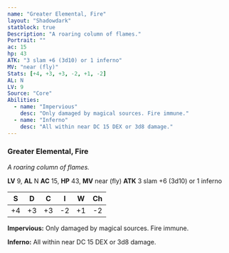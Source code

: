 ```yaml
---
name: "Greater Elemental, Fire"
layout: "Shadowdark"
statblock: true
Description: "A roaring column of flames."
Portrait: ""
ac: 15
hp: 43
ATK: "3 slam +6 (3d10) or 1 inferno"
MV: "near (fly)"
Stats: [+4, +3, +3, -2, +1, -2]
AL: N
LV: 9
Source: "Core"
Abilities:
  - name: "Impervious"
    desc: "Only damaged by magical sources. Fire immune."
  - name: "Inferno"
    desc: "All within near DC 15 DEX or 3d8 damage."
---
```


### Greater Elemental, Fire

_A roaring column of flames._

**LV** 9, **AL** N
**AC** 15, **HP** 43, **MV** near (fly)
**ATK** 3 slam +6 (3d10) or 1 inferno

|  S  |  D  |  C  |  I  |  W  |  Ch  |
|:---:|:---:|:---:|:---:|:---:|:----:|
| +4 | +3 | +3 | -2 | +1 | -2 |

**Impervious:** Only damaged by magical sources. Fire immune.

**Inferno:** All within near DC 15 DEX or 3d8 damage.


